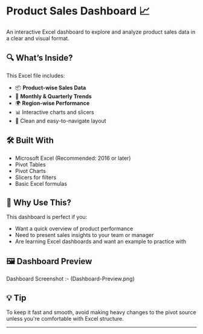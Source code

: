 # Product Sales Dashboard 📈
An interactive Excel dashboard to explore and analyze product sales data in a clear and visual format.


## 🔍 What’s Inside?

This Excel file includes:
- 📦 **Product-wise Sales Data**
- 📅 **Monthly & Quarterly Trends**
- 🌍 **Region-wise Performance**
- 📊 Interactive charts and slicers
- 📁 Clean and easy-to-navigate layout


## 🛠️ Built With

- Microsoft Excel (Recommended: 2016 or later)
- Pivot Tables
- Pivot Charts
- Slicers for filters
- Basic Excel formulas


## 📌 Why Use This?

This dashboard is perfect if you:
- Want a quick overview of product performance
- Need to present sales insights to your team or manager
- Are learning Excel dashboards and want an example to practice with


## 🖼️ Dashboard Preview

Dashboard Screenshot :- (Dashboard-Preview.png)


## 💡 Tip

To keep it fast and smooth, avoid making heavy changes to the pivot source unless you're comfortable with Excel structure.

---

